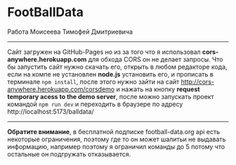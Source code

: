 # FootBallData
 
Работа Моисеева Тимофей Дмитриевича 
____
Сайт загружен на GitHub-Pages но из за того что я использовал **cors-anywhere.herokuapp.com** для обхода CORS он не делает запросы.
Что бы запустить сайт нужно скачать его, открыть в любом редакторе кода, если на компе не установлен **node.js** установить его, и прописать в терминале `npm install`, после этого нужно зайти на сайт http://cors-anywhere.herokuapp.com/corsdemo и нажать на кнопку **request temporary acess to the demo server**, после можно запускать проект командой `npm run dev` и переходить в браузере по адресу http://localhost:5173/balldata/
____
**Обратите внимание**, в бесплатной подписке football-data.org api есть некоторые ограничения, поэтому где то он может шалитьи не выдавать информацию, например поэтому я ограничил команды до 5 потому что остальные он подгружать отказывается.
